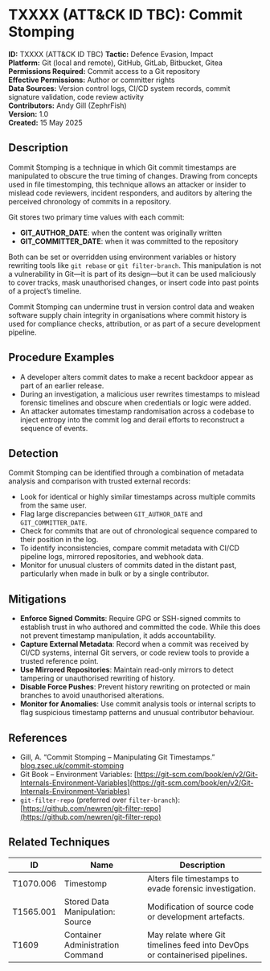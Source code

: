 # TXXXX (ATT&CK ID TBC): Commit Stomping

**ID:** TXXXX  (ATT&CK ID TBC)
**Tactic:** Defence Evasion, Impact  
**Platform:** Git (local and remote), GitHub, GitLab, Bitbucket, Gitea  
**Permissions Required:** Commit access to a Git repository  
**Effective Permissions:** Author or committer rights  
**Data Sources:** Version control logs, CI/CD system records, commit signature validation, code review activity  
**Contributors:** Andy Gill (ZephrFish)  
**Version:** 1.0  
**Created:** 15 May 2025  



## Description

Commit Stomping is a technique in which Git commit timestamps are manipulated to obscure the true timing of changes. Drawing from concepts used in file timestomping, this technique allows an attacker or insider to mislead code reviewers, incident responders, and auditors by altering the perceived chronology of commits in a repository.

Git stores two primary time values with each commit:

- **GIT_AUTHOR_DATE**: when the content was originally written  
- **GIT_COMMITTER_DATE**: when it was committed to the repository

Both can be set or overridden using environment variables or history rewriting tools like `git rebase` or `git filter-branch`. This manipulation is not a vulnerability in Git—it is part of its design—but it can be used maliciously to cover tracks, mask unauthorised changes, or insert code into past points of a project’s timeline.

Commit Stomping can undermine trust in version control data and weaken software supply chain integrity in organisations where commit history is used for compliance checks, attribution, or as part of a secure development pipeline.


## Procedure Examples

- A developer alters commit dates to make a recent backdoor appear as part of an earlier release.  
- During an investigation, a malicious user rewrites timestamps to mislead forensic timelines and obscure when credentials or logic were added.  
- An attacker automates timestamp randomisation across a codebase to inject entropy into the commit log and derail efforts to reconstruct a sequence of events.

## Detection

Commit Stomping can be identified through a combination of metadata analysis and comparison with trusted external records:

- Look for identical or highly similar timestamps across multiple commits from the same user.  
- Flag large discrepancies between `GIT_AUTHOR_DATE` and `GIT_COMMITTER_DATE`.  
- Check for commits that are out of chronological sequence compared to their position in the log.  
- To identify inconsistencies, compare commit metadata with CI/CD pipeline logs, mirrored repositories, and webhook data.  
- Monitor for unusual clusters of commits dated in the distant past, particularly when made in bulk or by a single contributor.



## Mitigations

- **Enforce Signed Commits**: Require GPG or SSH-signed commits to establish trust in who authored and committed the code. While this does not prevent timestamp manipulation, it adds accountability.  
- **Capture External Metadata**: Record when a commit was received by CI/CD systems, internal Git servers, or code review tools to provide a trusted reference point.  
- **Use Mirrored Repositories**: Maintain read-only mirrors to detect tampering or unauthorised rewriting of history.  
- **Disable Force Pushes**: Prevent history rewriting on protected or main branches to avoid unauthorised alterations.  
- **Monitor for Anomalies**: Use commit analysis tools or internal scripts to flag suspicious timestamp patterns and unusual contributor behaviour.


## References

- Gill, A. “Commit Stomping – Manipulating Git Timestamps.” [blog.zsec.uk/commit-stomping](https://blog.zsec.uk/commit-stomping)  
- Git Book – Environment Variables: [https://git-scm.com/book/en/v2/Git-Internals-Environment-Variables](https://git-scm.com/book/en/v2/Git-Internals-Environment-Variables)  
- `git-filter-repo` (preferred over `filter-branch`): [https://github.com/newren/git-filter-repo](https://github.com/newren/git-filter-repo)



## Related Techniques

| ID         | Name                             | Description                                                                 |
|---|-|--|
| T1070.006  | Timestomp                        | Alters file timestamps to evade forensic investigation.                     |
|T1565.001  | Stored Data Manipulation: Source | Modification of source code or development artefacts.                      |
| T1609      | Container Administration Command | May relate where Git timelines feed into DevOps or containerised pipelines. |

